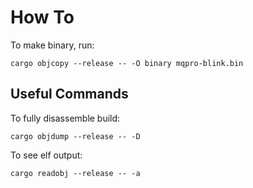 # How To
To make binary, run:
```shell
cargo objcopy --release -- -O binary mqpro-blink.bin
```

## Useful Commands
To fully disassemble build:
```shell
cargo objdump --release -- -D
```

To see elf output:
```shell
cargo readobj --release -- -a
```
